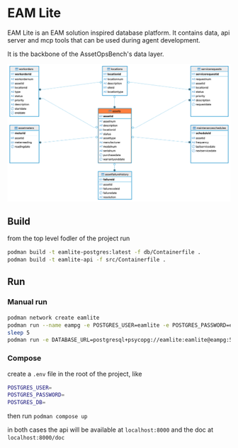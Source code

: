 # EAM Lite

EAM Lite is an EAM solution inspired database platform.
It contains data, api server and mcp tools that can be used during agent development.

It is the backbone of the AssetOpsBench's data layer.

![eamlite schema](/aobench/doc/eamlite_schema.png)

## Build

from the top level fodler of the project run

```sh
podman build -t eamlite-postgres:latest -f db/Containerfile .
podman build -t eamlite-api -f src/Containerfile .
```

## Run

### Manual run

```sh
podman network create eamlite
podman run --name eampg -e POSTGRES_USER=eamlite -e POSTGRES_PASSWORD=eamlite -e POSTGRES_DB=eamlite -p 5432:5432 --network eamlite -d eamlite-postgres
sleep 5
podman run -e DATABASE_URL=postgresql+psycopg://eamlite:eamlite@eampg:5432/eamlite --network eamlite -p 8000:8000 -d eamlite-api
```

### Compose

create a `.env` file in the root of the project, like

```sh
POSTGRES_USER=
POSTGRES_PASSWORD=
POSTGRES_DB=
```

then run `podman compose up`

in both cases the api will be available at `localhost:8000` and the doc at `localhost:8000/doc`
